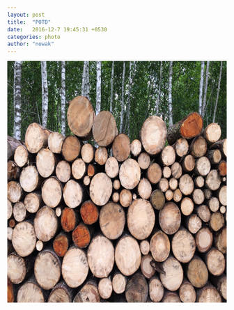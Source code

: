 ```yaml
---
layout: post
title:  "POTD"
date:   2016-12-7 19:45:31 +0530
categories: photo
author: "nowak"
---
```


<!-- 
![](/images/logs.jpg)
*caption* -->

<a href="www.espn.com">
	<img src="/images/logs.jpg" alt="Drawing" style="width: 740px; height: 555px"/>
</a>